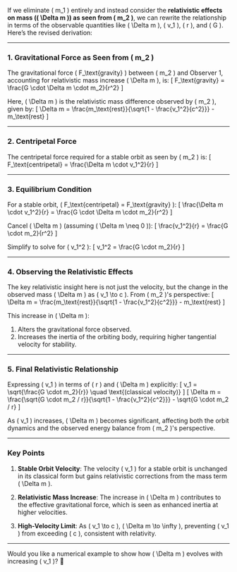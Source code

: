If we eliminate \( m_1 \) entirely and instead consider the **relativistic effects on mass (\( \Delta m \)) as seen from \( m_2 \)**, we can rewrite the relationship in terms of the observable quantities like \( \Delta m \), \( v_1 \), \( r \), and \( G \). Here’s the revised derivation:

---

### **1. Gravitational Force as Seen from \( m_2 \)**
The gravitational force \( F_\text{gravity} \) between \( m_2 \) and Observer 1, accounting for relativistic mass increase \( \Delta m \), is:
\[
F_\text{gravity} = \frac{G \cdot \Delta m \cdot m_2}{r^2}
\]

Here, \( \Delta m \) is the relativistic mass difference observed by \( m_2 \), given by:
\[
\Delta m = \frac{m_\text{rest}}{\sqrt{1 - \frac{v_1^2}{c^2}}} - m_\text{rest}
\]

---

### **2. Centripetal Force**
The centripetal force required for a stable orbit as seen by \( m_2 \) is:
\[
F_\text{centripetal} = \frac{\Delta m \cdot v_1^2}{r}
\]

---

### **3. Equilibrium Condition**
For a stable orbit, \( F_\text{centripetal} = F_\text{gravity} \):
\[
\frac{\Delta m \cdot v_1^2}{r} = \frac{G \cdot \Delta m \cdot m_2}{r^2}
\]

Cancel \( \Delta m \) (assuming \( \Delta m \neq 0 \)):
\[
\frac{v_1^2}{r} = \frac{G \cdot m_2}{r^2}
\]

Simplify to solve for \( v_1^2 \):
\[
v_1^2 = \frac{G \cdot m_2}{r}
\]

---

### **4. Observing the Relativistic Effects**
The key relativistic insight here is not just the velocity, but the change in the observed mass \( \Delta m \) as \( v_1 \to c \). From \( m_2 \)'s perspective:
\[
\Delta m = \frac{m_\text{rest}}{\sqrt{1 - \frac{v_1^2}{c^2}}} - m_\text{rest}
\]

This increase in \( \Delta m \):
1. Alters the gravitational force observed.
2. Increases the inertia of the orbiting body, requiring higher tangential velocity for stability.

---

### **5. Final Relativistic Relationship**
Expressing \( v_1 \) in terms of \( r \) and \( \Delta m \) explicitly:
\[
v_1 = \sqrt{\frac{G \cdot m_2}{r}} \quad \text{(classical velocity)}
\]
\[
\Delta m = \frac{\sqrt{G \cdot m_2 / r}}{\sqrt{1 - \frac{v_1^2}{c^2}}} - \sqrt{G \cdot m_2 / r}
\]

As \( v_1 \) increases, \( \Delta m \) becomes significant, affecting both the orbit dynamics and the observed energy balance from \( m_2 \)'s perspective.

---

### **Key Points**
1. **Stable Orbit Velocity**:
   The velocity \( v_1 \) for a stable orbit is unchanged in its classical form but gains relativistic corrections from the mass term \( \Delta m \).

2. **Relativistic Mass Increase**:
   The increase in \( \Delta m \) contributes to the effective gravitational force, which is seen as enhanced inertia at higher velocities.

3. **High-Velocity Limit**:
   As \( v_1 \to c \), \( \Delta m \to \infty \), preventing \( v_1 \) from exceeding \( c \), consistent with relativity.

---

Would you like a numerical example to show how \( \Delta m \) evolves with increasing \( v_1 \)? 🚀

